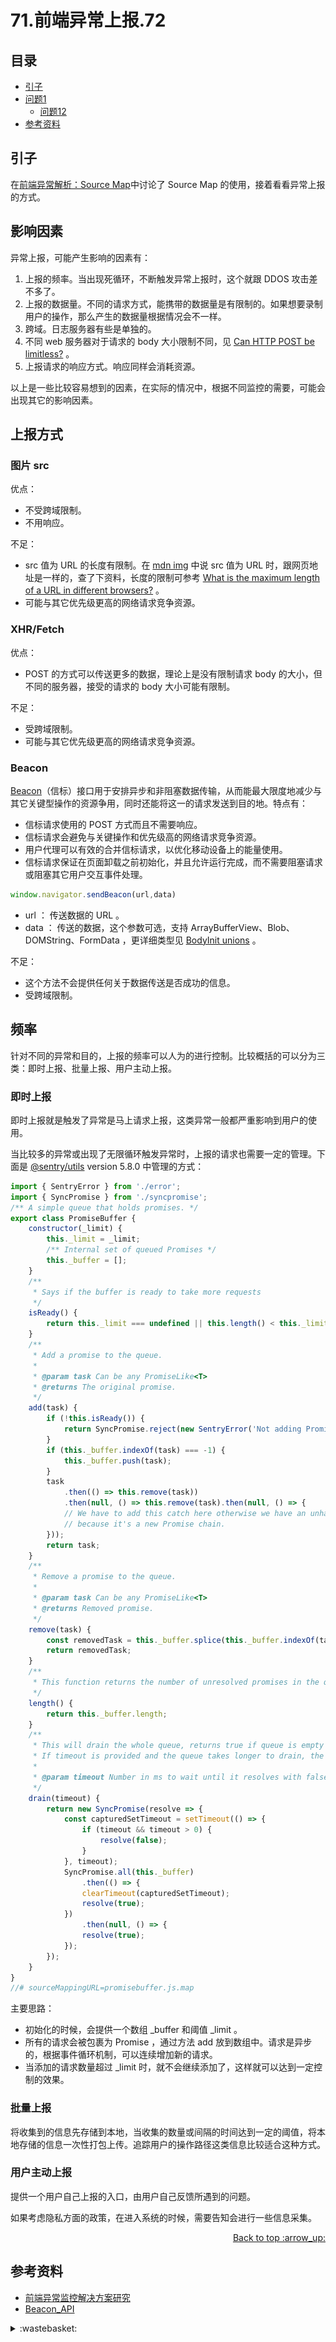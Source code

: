 # 71.前端异常上报.72
## <a name="index"></a> 目录
- [引子](#start)
- [问题1](#style)
  - [问题12](#link)
- [参考资料](#reference)


## <a name="start"></a> 引子
在[前端异常解析：Source Map][url-blog-71]中讨论了 Source Map 的使用，接着看看异常上报的方式。

## 影响因素
异常上报，可能产生影响的因素有：
1. 上报的频率。当出现死循环，不断触发异常上报时，这个就跟 DDOS 攻击差不多了。
2. 上报的数据量。不同的请求方式，能携带的数据量是有限制的。如果想要录制用户的操作，那么产生的数据量根据情况会不一样。
3. 跨域。日志服务器有些是单独的。
4. 不同 web 服务器对于请求的 body 大小限制不同，见 [Can HTTP POST be limitless?][url-stackoverflow-1] 。
5. 上报请求的响应方式。响应同样会消耗资源。

以上是一些比较容易想到的因素，在实际的情况中，根据不同监控的需要，可能会出现其它的影响因素。

## 上报方式
### 图片 src
优点：
- 不受跨域限制。
- 不用响应。

不足：
- src 值为 URL 的长度有限制。在 [mdn img][url-mdn-3] 中说 src 值为 URL 时，跟网页地址是一样的，查了下资料，长度的限制可参考 [What is the maximum length of a URL in different browsers?][url-stackoverflow-2] 。
- 可能与其它优先级更高的网络请求竞争资源。

### XHR/Fetch
优点：
- POST 的方式可以传送更多的数据，理论上是没有限制请求 body 的大小，但不同的服务器，接受的请求的 body 大小可能有限制。

不足：
- 受跨域限制。
- 可能与其它优先级更高的网络请求竞争资源。
### Beacon
[Beacon][url-mdn-1]（信标）接口用于安排异步和非阻塞数据传输，从而能最大限度地减少与其它关键型操作的资源争用，同时还能将这一的请求发送到目的地。特点有：
- 信标请求使用的 POST 方式而且不需要响应。
- 信标请求会避免与关键操作和优先级高的网络请求竞争资源。
- 用户代理可以有效的合并信标请求，以优化移动设备上的能量使用。
- 信标请求保证在页面卸载之前初始化，并且允许运行完成，而不需要阻塞请求或阻塞其它用户交互事件处理。

```js
window.navigator.sendBeacon(url,data)
```
- url ： 传送数据的 URL 。
- data ： 传送的数据，这个参数可选，支持 ArrayBufferView、Blob、DOMString、FormData ，更详细类型见 [BodyInit unions][url-whatwg-1] 。

不足：
- 这个方法不会提供任何关于数据传送是否成功的信息。
- 受跨域限制。

## 频率
针对不同的异常和目的，上报的频率可以人为的进行控制。比较概括的可以分为三类：即时上报、批量上报、用户主动上报。

### 即时上报
即时上报就是触发了异常是马上请求上报，这类异常一般都严重影响到用户的使用。

当比较多的异常或出现了无限循环触发异常时，上报的请求也需要一定的管理。下面是 [@sentry/utils][url-github-1] version 5.8.0 中管理的方式：
```js
import { SentryError } from './error';
import { SyncPromise } from './syncpromise';
/** A simple queue that holds promises. */
export class PromiseBuffer {
    constructor(_limit) {
        this._limit = _limit;
        /** Internal set of queued Promises */
        this._buffer = [];
    }
    /**
     * Says if the buffer is ready to take more requests
     */
    isReady() {
        return this._limit === undefined || this.length() < this._limit;
    }
    /**
     * Add a promise to the queue.
     *
     * @param task Can be any PromiseLike<T>
     * @returns The original promise.
     */
    add(task) {
        if (!this.isReady()) {
            return SyncPromise.reject(new SentryError('Not adding Promise due to buffer limit reached.'));
        }
        if (this._buffer.indexOf(task) === -1) {
            this._buffer.push(task);
        }
        task
            .then(() => this.remove(task))
            .then(null, () => this.remove(task).then(null, () => {
            // We have to add this catch here otherwise we have an unhandledPromiseRejection
            // because it's a new Promise chain.
        }));
        return task;
    }
    /**
     * Remove a promise to the queue.
     *
     * @param task Can be any PromiseLike<T>
     * @returns Removed promise.
     */
    remove(task) {
        const removedTask = this._buffer.splice(this._buffer.indexOf(task), 1)[0];
        return removedTask;
    }
    /**
     * This function returns the number of unresolved promises in the queue.
     */
    length() {
        return this._buffer.length;
    }
    /**
     * This will drain the whole queue, returns true if queue is empty or drained.
     * If timeout is provided and the queue takes longer to drain, the promise still resolves but with false.
     *
     * @param timeout Number in ms to wait until it resolves with false.
     */
    drain(timeout) {
        return new SyncPromise(resolve => {
            const capturedSetTimeout = setTimeout(() => {
                if (timeout && timeout > 0) {
                    resolve(false);
                }
            }, timeout);
            SyncPromise.all(this._buffer)
                .then(() => {
                clearTimeout(capturedSetTimeout);
                resolve(true);
            })
                .then(null, () => {
                resolve(true);
            });
        });
    }
}
//# sourceMappingURL=promisebuffer.js.map
```
主要思路：
- 初始化的时候，会提供一个数组 _buffer 和阈值 _limit 。
- 所有的请求会被包裹为 Promise ，通过方法 add 放到数组中。请求是异步的，根据事件循环机制，可以连续增加新的请求。
- 当添加的请求数量超过 _limit 时，就不会继续添加了，这样就可以达到一定控制的效果。

### 批量上报
将收集到的信息先存储到本地，当收集的数量或间隔的时间达到一定的阈值，将本地存储的信息一次性打包上传。追踪用户的操作路径这类信息比较适合这种方式。

### 用户主动上报
提供一个用户自己上报的入口，由用户自己反馈所遇到的问题。

如果考虑隐私方面的政策，在进入系统的时候，需要告知会进行一些信息采集。




<div align="right"><a href="#index">Back to top :arrow_up:</a></div>

## <a name="reference"></a> 参考资料
- [前端异常监控解决方案研究][url-article-1]
- [Beacon_API][url-mdn-1]


[url-article-1]:https://cdc.tencent.com/2018/09/13/frontend-exception-monitor-research/


[url-stackoverflow-1]:https://stackoverflow.com/questions/2880722/can-http-post-be-limitless
[url-stackoverflow-2]:https://stackoverflow.com/questions/417142/what-is-the-maximum-length-of-a-url-in-different-browsers#
[url-blog-71]:https://github.com/XXHolic/blog/issues/71
[url-mdn-1]:https://developer.mozilla.org/en-US/docs/Web/API/Beacon_API
[url-mdn-2]:https://developer.mozilla.org/en-US/docs/Web/API/Worker
[url-mdn-3]:https://developer.mozilla.org/en-US/docs/Web/HTML/Element/img
[url-article-1]:https://github.com/berwin/Blog/issues/38
[url-caniuse-1]:https://caniuse.com/?search=Beacon
[url-whatwg-1]:https://fetch.spec.whatwg.org/#bodyinit
[url-github-1]:https://github.com/getsentry/sentry-javascript/tree/master/packages/utils

[url-local-rail]:./images/48/rail.png

<details>
<summary>:wastebasket:</summary>

![71-poster][url-local-poster]

</details>

[url-book]:https://book.douban.com/subject/26916012/
[url-local-poster]:./images/49/poster.jpg
